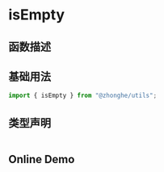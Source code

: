 # isEmpty

## 函数描述

## 基础用法

```ts
import { isEmpty } from "@zhonghe/utils";

```

## 类型声明

```ts

```

## Online Demo

